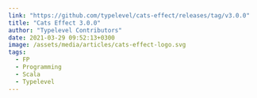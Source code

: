 ```yaml
---
link: "https://github.com/typelevel/cats-effect/releases/tag/v3.0.0"
title: "Cats Effect 3.0.0"
author: "Typelevel Contributors"
date: 2021-03-29 09:52:13+0300
image: /assets/media/articles/cats-effect-logo.svg
tags:
  - FP
  - Programming
  - Scala
  - Typelevel
---
```

